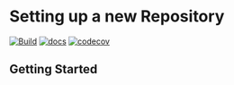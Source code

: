 Setting up a new Repository
===============================
[![Build](https://github.com/edmundsj/pyscpi/actions/workflows/python-package-conda.yml/badge.svg)](https://github.com/edmundsj/pyscpi/actions/workflows/python-package-conda.yml) [![docs](https://github.com/edmundsj/pyscpi/actions/workflows/build-docs.yml/badge.svg)](https://github.com/edmundsj/pyscpi/actions/workflows/build-docs.yml) [![codecov](https://codecov.io/gh/edmundsj/pyscpi/branch/main/graph/badge.svg?token=VossgkNDyW)](https://codecov.io/gh/edmundsj/pyscpi)


Getting Started
------------------
